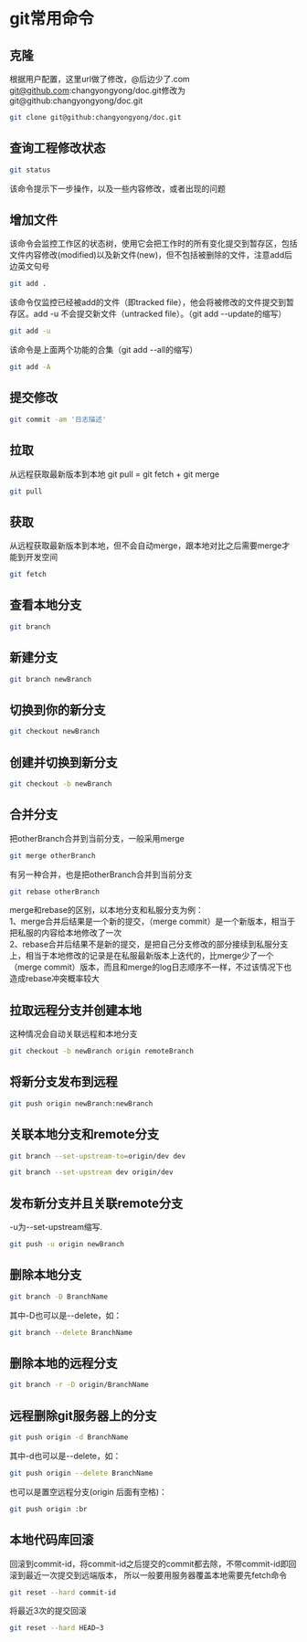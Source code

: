 # git常用命令

## 克隆
根据用户配置，这里url做了修改，@后边少了.com      
git@github.com:changyongyong/doc.git修改为git@github:changyongyong/doc.git     
``` bash
git clone git@github:changyongyong/doc.git
```

## 查询工程修改状态
``` bash
git status
```
该命令提示下一步操作，以及一些内容修改，或者出现的问题      

##	增加文件

该命令会监控工作区的状态树，使用它会把工作时的所有变化提交到暂存区，包括文件内容修改(modified)以及新文件(new)，但不包括被删除的文件，注意add后边英文句号    
``` bash
git add .
```
该命令仅监控已经被add的文件（即tracked file），他会将被修改的文件提交到暂存区。add -u 不会提交新文件（untracked file）。（git add --update的缩写）    
``` bash
git add -u
```
该命令是上面两个功能的合集（git add --all的缩写）     
``` bash
git add -A
```
	
## 提交修改
``` bash
git commit -am '日志描述'
```

## 拉取
从远程获取最新版本到本地 git pull = git fetch + git merge    
``` bash
git pull
```

## 获取
从远程获取最新版本到本地，但不会自动merge，跟本地对比之后需要merge才能到开发空间   
``` bash
git fetch
```

## 查看本地分支
``` bash
git branch
```
	
## 新建分支
``` bash
git branch newBranch
```

## 切换到你的新分支
``` bash
git checkout newBranch
```

## 创建并切换到新分支
``` bash
git checkout -b newBranch
```

## 合并分支
把otherBranch合并到当前分支，一般采用merge
``` bash
git merge otherBranch
```
有另一种合并，也是把otherBranch合并到当前分支
``` bash
git rebase otherBranch
```
merge和rebase的区别，以本地分支和私服分支为例：   
1、merge合并后结果是一个新的提交，（merge commit）是一个新版本，相当于把私服的内容给本地修改了一次     
2、rebase合并后结果不是新的提交，是把自己分支修改的部分接续到私服分支上，相当于本地修改的记录是在私服最新版本上迭代的，比merge少了一个（merge commit）版本，而且和merge的log日志顺序不一样，不过该情况下也造成rebase冲突概率较大     

## 拉取远程分支并创建本地
这种情况会自动关联远程和本地分支   
``` bash
git checkout -b newBranch origin remoteBranch
```

## 将新分支发布到远程
``` bash
git push origin newBranch:newBranch
```

## 关联本地分支和remote分支
``` bash
git branch --set-upstream-to=origin/dev dev
```
``` bash
git branch --set-upstream dev origin/dev
```

## 发布新分支并且关联remote分支
-u为--set-upstream缩写.  
``` bash
git push -u origin newBranch
```

## 删除本地分支
``` bash
git branch -D BranchName
```	

其中-D也可以是--delete，如：    
``` bash
git branch --delete BranchName
```	

## 删除本地的远程分支
``` bash
git branch -r -D origin/BranchName
```	

## 远程删除git服务器上的分支
``` bash
git push origin -d BranchName
```	

其中-d也可以是--delete，如：    
``` bash
git push origin --delete BranchName
```		

也可以是置空远程分支(origin 后面有空格)：   
``` bash
git push origin :br  
```	

## 本地代码库回滚
回滚到commit-id，将commit-id之后提交的commit都去除，不带commit-id即回滚到最近一次提交到远端版本，
所以一般要用服务器覆盖本地需要先fetch命令  
``` bash
git reset --hard commit-id
```	

将最近3次的提交回滚    
``` bash
git reset --hard HEAD~3
```	